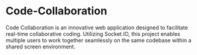 # Code-Collaboration
Code Collaboration is an innovative web application designed to facilitate real-time collaborative coding. Utilizing Socket.IO, this project enables multiple users to work together seamlessly on the same codebase within a shared screen environment.
